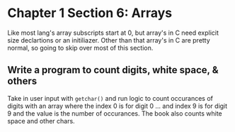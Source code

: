 Chapter 1 Section 6: Arrays
===
Like most lang's array subscripts start at 0, but array's in C need
explicit size declartions or an initiliazer. Other than that array's 
in C are pretty normal, so going to skip over most of this section.

Write a program to count digits, white space, & others
---
Take in user input with `getchar()` and run logic to count occurances of digits with an array where the index 0 is for digit 0 ... and index 9 is for digit 9 and the value is the number of occurances.
The book also counts white space and other chars.

